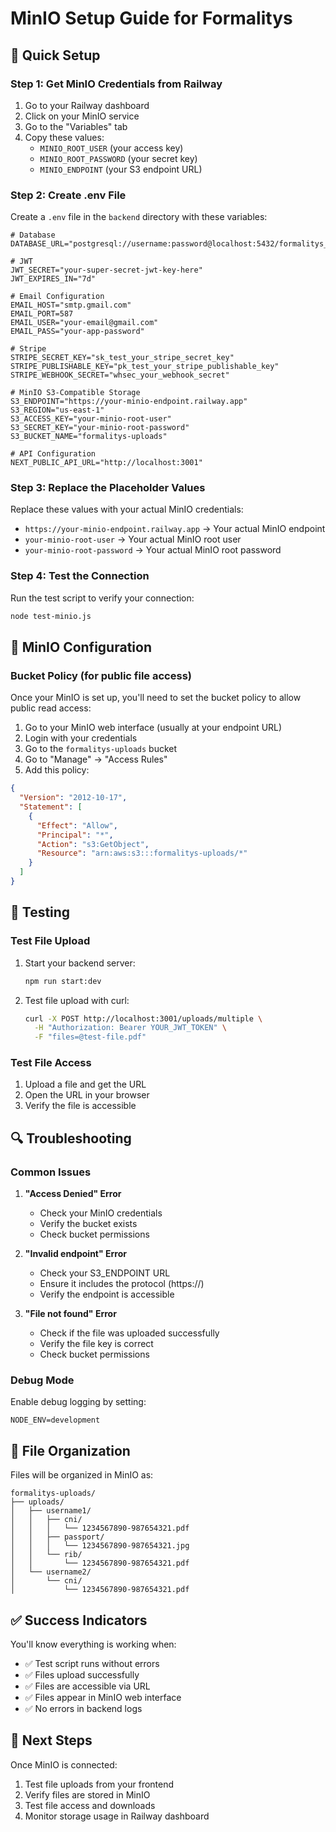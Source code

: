 # MinIO Setup Guide for Formalitys

## 🚀 Quick Setup

### Step 1: Get MinIO Credentials from Railway

1. Go to your Railway dashboard
2. Click on your MinIO service
3. Go to the "Variables" tab
4. Copy these values:
   - `MINIO_ROOT_USER` (your access key)
   - `MINIO_ROOT_PASSWORD` (your secret key)
   - `MINIO_ENDPOINT` (your S3 endpoint URL)

### Step 2: Create .env File

Create a `.env` file in the `backend` directory with these variables:

```env
# Database
DATABASE_URL="postgresql://username:password@localhost:5432/formalitys_db"

# JWT
JWT_SECRET="your-super-secret-jwt-key-here"
JWT_EXPIRES_IN="7d"

# Email Configuration
EMAIL_HOST="smtp.gmail.com"
EMAIL_PORT=587
EMAIL_USER="your-email@gmail.com"
EMAIL_PASS="your-app-password"

# Stripe
STRIPE_SECRET_KEY="sk_test_your_stripe_secret_key"
STRIPE_PUBLISHABLE_KEY="pk_test_your_stripe_publishable_key"
STRIPE_WEBHOOK_SECRET="whsec_your_webhook_secret"

# MinIO S3-Compatible Storage
S3_ENDPOINT="https://your-minio-endpoint.railway.app"
S3_REGION="us-east-1"
S3_ACCESS_KEY="your-minio-root-user"
S3_SECRET_KEY="your-minio-root-password"
S3_BUCKET_NAME="formalitys-uploads"

# API Configuration
NEXT_PUBLIC_API_URL="http://localhost:3001"
```

### Step 3: Replace the Placeholder Values

Replace these values with your actual MinIO credentials:
- `https://your-minio-endpoint.railway.app` → Your actual MinIO endpoint
- `your-minio-root-user` → Your actual MinIO root user
- `your-minio-root-password` → Your actual MinIO root password

### Step 4: Test the Connection

Run the test script to verify your connection:

```bash
node test-minio.js
```

## 🔧 MinIO Configuration

### Bucket Policy (for public file access)

Once your MinIO is set up, you'll need to set the bucket policy to allow public read access:

1. Go to your MinIO web interface (usually at your endpoint URL)
2. Login with your credentials
3. Go to the `formalitys-uploads` bucket
4. Go to "Manage" → "Access Rules"
5. Add this policy:

```json
{
  "Version": "2012-10-17",
  "Statement": [
    {
      "Effect": "Allow",
      "Principal": "*",
      "Action": "s3:GetObject",
      "Resource": "arn:aws:s3:::formalitys-uploads/*"
    }
  ]
}
```

## 🧪 Testing

### Test File Upload

1. Start your backend server:
   ```bash
   npm run start:dev
   ```

2. Test file upload with curl:
   ```bash
   curl -X POST http://localhost:3001/uploads/multiple \
     -H "Authorization: Bearer YOUR_JWT_TOKEN" \
     -F "files=@test-file.pdf"
   ```

### Test File Access

1. Upload a file and get the URL
2. Open the URL in your browser
3. Verify the file is accessible

## 🔍 Troubleshooting

### Common Issues

1. **"Access Denied" Error**
   - Check your MinIO credentials
   - Verify the bucket exists
   - Check bucket permissions

2. **"Invalid endpoint" Error**
   - Check your S3_ENDPOINT URL
   - Ensure it includes the protocol (https://)
   - Verify the endpoint is accessible

3. **"File not found" Error**
   - Check if the file was uploaded successfully
   - Verify the file key is correct
   - Check bucket permissions

### Debug Mode

Enable debug logging by setting:
```env
NODE_ENV=development
```

## 📁 File Organization

Files will be organized in MinIO as:
```
formalitys-uploads/
├── uploads/
│   ├── username1/
│   │   ├── cni/
│   │   │   └── 1234567890-987654321.pdf
│   │   ├── passport/
│   │   │   └── 1234567890-987654321.jpg
│   │   └── rib/
│   │       └── 1234567890-987654321.pdf
│   └── username2/
│       └── cni/
│           └── 1234567890-987654321.pdf
```

## ✅ Success Indicators

You'll know everything is working when:
- ✅ Test script runs without errors
- ✅ Files upload successfully
- ✅ Files are accessible via URL
- ✅ Files appear in MinIO web interface
- ✅ No errors in backend logs

## 🚀 Next Steps

Once MinIO is connected:
1. Test file uploads from your frontend
2. Verify files are stored in MinIO
3. Test file access and downloads
4. Monitor storage usage in Railway dashboard

